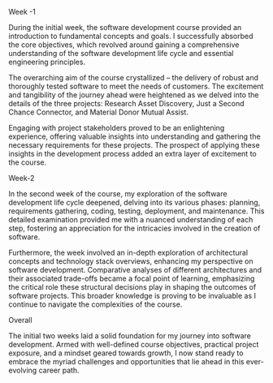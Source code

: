 Week -1

During the initial week, the software development course provided an introduction to fundamental concepts and goals. I successfully absorbed the core objectives, which revolved around gaining a comprehensive understanding of the software development life cycle and essential engineering principles.

The overarching aim of the course crystallized – the delivery of robust and thoroughly tested software to meet the needs of customers. The excitement and tangibility of the journey ahead were heightened as we delved into the details of the three projects: Research Asset Discovery, Just a Second Chance Connector, and Material Donor Mutual Assist.

Engaging with project stakeholders proved to be an enlightening experience, offering valuable insights into understanding and gathering the necessary requirements for these projects. The prospect of applying these insights in the development process added an extra layer of excitement to the course.

Week-2

In the second week of the course, my exploration of the software development life cycle deepened, delving into its various phases: planning, requirements gathering, coding, testing, deployment, and maintenance. This detailed examination provided me with a nuanced understanding of each step, fostering an appreciation for the intricacies involved in the creation of software.

Furthermore, the week involved an in-depth exploration of architectural concepts and technology stack overviews, enhancing my perspective on software development. Comparative analyses of different architectures and their associated trade-offs became a focal point of learning, emphasizing the critical role these structural decisions play in shaping the outcomes of software projects. This broader knowledge is proving to be invaluable as I continue to navigate the complexities of the course.

Overall

The initial two weeks laid a solid foundation for my journey into software development. Armed with well-defined course objectives, practical project exposure, and a mindset geared towards growth, I now stand ready to embrace the myriad challenges and opportunities that lie ahead in this ever-evolving career path.
